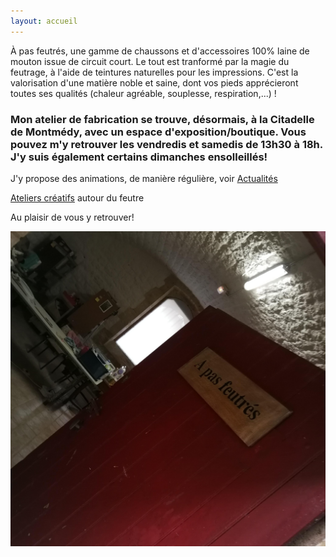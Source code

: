 ```yaml
---
layout: accueil
---
```


À pas feutrés, une gamme de chaussons et d'accessoires 100% laine de mouton issue de circuit court. Le tout est tranformé par la magie du feutrage, à l'aide de teintures naturelles pour les impressions. C'est la valorisation d'une matière noble et saine, dont vos pieds apprécieront toutes ses qualités (chaleur agréable, souplesse, respiration,...) !



### Mon atelier de fabrication se trouve, désormais, à la Citadelle de Montmédy, avec un espace d'exposition/boutique. Vous pouvez m'y retrouver les vendredis et samedis de 13h30 à 18h. J'y suis également certains dimanches ensolleillés!

J'y propose des animations, de manière régulière, voir [Actualités](https://www.apasfeutres.be/actus/)

[Ateliers créatifs](https://www.ccrt.be/stages) autour du feutre




Au plaisir de vous y retrouver!




<div class="home">

  
  <div class="centered"><img src="accueil.jpg">



</div>


